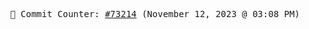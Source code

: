 <p align="center">
    <samp>
        📮 Commit Counter: <a href="https://github.com/Javascript-void0/Javascript-void0/commits/main">#73214</a> (November 12, 2023 @ 03:08 PM)
    </samp>
</p>